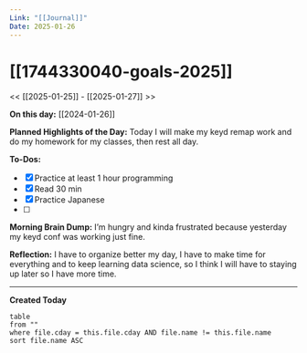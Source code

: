 ```yaml
---
Link: "[[Journal]]"
Date: 2025-01-26
---
```

# [[1744330040-goals-2025]]

<< [[2025-01-25]] - [[2025-01-27]] >>

**On this day:** [[2024-01-26]]

**Planned Highlights of the Day:**
Today I will make my keyd remap work and do my homework for my classes, then rest all day.

**To-Dos:**
- [x] Practice at least 1 hour programming
- [x] Read 30 min
- [x] Practice Japanese
- [ ] 

**Morning Brain Dump:**
I’m hungry and kinda frustrated because yesterday my keyd conf was working just fine.

**Reflection:**
I have to organize better my day, I have to make time for everything and to keep learning data science, so I think I will have to staying up later so I have more time.

---
**Created Today**
```dataview
table
from ""
where file.cday = this.file.cday AND file.name != this.file.name
sort file.name ASC
```
